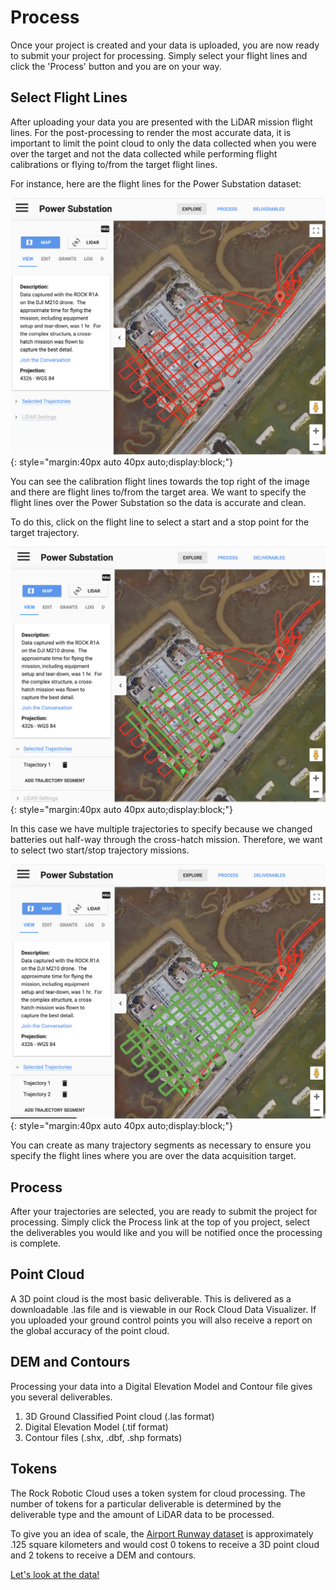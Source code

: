 # Process

Once your project is created and your data is uploaded, you are now ready to submit your project for processing. Simply select your flight lines and click the 'Process' button and you are on your way.

## Select Flight Lines

After uploading your data you are presented with the LiDAR mission flight lines. For the post-processing to render the most accurate data, it is important to limit the point cloud to only the data collected when you were over the target and not the data collected while performing flight calibrations or flying to/from the target flight lines.

For instance, here are the flight lines for the Power Substation dataset:

![Flight Lines](./img/flight-lines.png){: style="margin:40px auto 40px auto;display:block;"}

You can see the calibration flight lines towards the top right of the image and there are flight lines to/from the target area. We want to specify the flight lines over the Power Substation so the data is accurate and clean.

To do this, click on the flight line to select a start and a stop point for the target trajectory.

![Trajectory 1](./img/trajectory-1.png){: style="margin:40px auto 40px auto;display:block;"}

In this case we have multiple trajectories to specify because we changed batteries out half-way through the cross-hatch mission. Therefore, we want to select two start/stop trajectory missions.

![Trajectory 2](./img/trajectory-2.png){: style="margin:40px auto 40px auto;display:block;"}

You can create as many trajectory segments as necessary to ensure you specify the flight lines where you are over the data acquisition target.

## Process

After your trajectories are selected, you are ready to submit the project for processing. Simply click the Process link at the top of you project, select the deliverables you would like and you will be notified once the processing is complete.

## Point Cloud

A 3D point cloud is the most basic deliverable. This is delivered as a downloadable .las file and is viewable in our Rock Cloud Data Visualizer. If you uploaded your ground control points you will also receive a report on the global accuracy of the point cloud.

## DEM and Contours

Processing your data into a Digital Elevation Model and Contour file gives you several deliverables.

  1. 3D Ground Classified Point cloud (.las format)
  1. Digital Elevation Model (.tif format)
  1. Contour files (.shx, .dbf, .shp formats)

## Tokens

The Rock Robotic Cloud uses a token system for cloud processing. The number of tokens for a particular deliverable is determined by the deliverable type and the amount of LiDAR data to be processed.

To give you an idea of scale, the [Airport Runway dataset](https://cloud.rockrobotic.com/project/28) is approximately .125 square kilometers and would cost 0 tokens to receive a 3D point cloud and 2 tokens to receive a DEM and contours.

[Let's look at the data!](deliverables.md)
